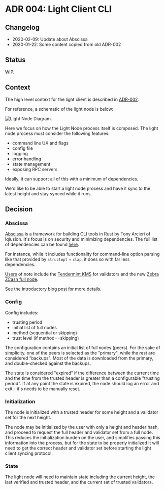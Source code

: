 # ADR 004: Light Client CLI

## Changelog

- 2020-02-09: Update about Abscissa
- 2020-01-22: Some content copied from old ADR-002

## Status

WIP.

## Context

The high level context for the light client is described in
[ADR-002](adr-002-light-client-adr-index.md).

For reference, a schematic of the light node is below:

![Light Node Diagram](assets/light-node.png).

Here we focus on how the Light Node process itself is composed.
The light node process must consider the following features:

- command line UX and flags
- config file
- logging
- error handling
- state management
- exposing RPC servers

Ideally, it can support all of this with a minimum of dependencies.

We'd like to be able to start a light node process and have it sync to the
latest height and stay synced while it runs.

## Decision

### Abscissa

[Abscissa](https://github.com/iqlusioninc/abscissa) is a framework for building CLI
tools in Rust by Tony Arcieri of Iqlusion.
It's focus is on security and minimizing dependencies.
The full list of dependencies can be found [here](https://github.com/iqlusioninc/abscissa#dependencies).

For instance, while it includes functionality for command-line option parsing like that
provided by `structopt` + `clap`, it does so with far less dependencies.

[Users](https://github.com/iqlusioninc/abscissa#projects-using-abscissa)
of note include the [Tendermint KMS](https://github.com/tendermint/kms)
for validators and the new
[Zebra ZCash full node](https://github.com/ZcashFoundation/zebra).

See the [introductory blog
post](https://iqlusion.blog/introducing-abscissa-rust-application-framework)
for more details.

### Config

Config includes:

- trusting period
- initial list of full nodes
- method (sequential or skipping)
- trust level (if method==skipping)

The configuration contains an initial list of full nodes (peers).
For the sake of simplicity, one of the peers is selected as the "primary", while the
rest are considered "backups". Most of the data is downloaded from the primary,
and double-checked against the backups.

The state is considered "expired" if the difference between the current time and
the time from the trusted header is greater than a configurable "trusting
period". If at any point the state is expired, the node should log an error and
exit - it's needs to be manually reset.


### Initialization

The node is initialized with a trusted header for some height and a validator set for the next height.

The node may be initialized by the user with only a height and header hash, and
proceed to request the full header and validator set from a full node. This
reduces the initialization burden on the user, and simplifies passing this
information into the process, but for the state to be properly initialized it
will need to get the correct header and validator set before starting the light
client syncing protocol.

### State

The light node will need to maintain state including the current height, the
last verified and trusted header, and the current set of trusted validators.
